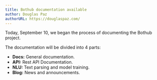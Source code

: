 ```yaml
---
title: Bothub documentation available
author: Douglas Paz
authorURL: https://douglaspaz.com/
---
```


Today, September 10, we began the process of documenting the Bothub project.

The documentation will be divided into 4 parts:

- **Docs:** General documentation.
- **API:** Rest API Documentation.
- **NLU:** Text parsing and model training.
- **Blog:** News and announcements.
